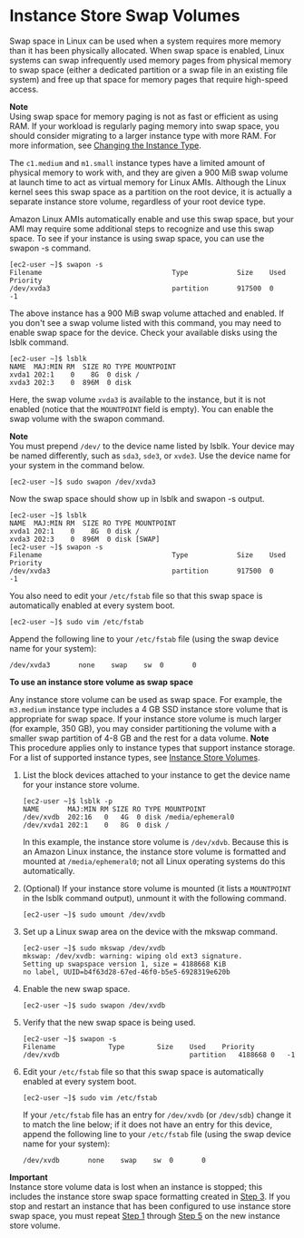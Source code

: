 # Instance Store Swap Volumes<a name="instance-store-swap-volumes"></a>

Swap space in Linux can be used when a system requires more memory than it has been physically allocated\. When swap space is enabled, Linux systems can swap infrequently used memory pages from physical memory to swap space \(either a dedicated partition or a swap file in an existing file system\) and free up that space for memory pages that require high\-speed access\.

**Note**  
Using swap space for memory paging is not as fast or efficient as using RAM\. If your workload is regularly paging memory into swap space, you should consider migrating to a larger instance type with more RAM\. For more information, see [Changing the Instance Type](ec2-instance-resize.md)\.

The `c1.medium` and `m1.small` instance types have a limited amount of physical memory to work with, and they are given a 900 MiB swap volume at launch time to act as virtual memory for Linux AMIs\. Although the Linux kernel sees this swap space as a partition on the root device, it is actually a separate instance store volume, regardless of your root device type\.

Amazon Linux AMIs automatically enable and use this swap space, but your AMI may require some additional steps to recognize and use this swap space\. To see if your instance is using swap space, you can use the swapon \-s command\.

```
[ec2-user ~]$ swapon -s
Filename                                Type            Size    Used    Priority
/dev/xvda3                              partition       917500  0       -1
```

The above instance has a 900 MiB swap volume attached and enabled\. If you don't see a swap volume listed with this command, you may need to enable swap space for the device\. Check your available disks using the lsblk command\.

```
[ec2-user ~]$ lsblk
NAME  MAJ:MIN RM  SIZE RO TYPE MOUNTPOINT
xvda1 202:1    0    8G  0 disk /
xvda3 202:3    0  896M  0 disk
```

Here, the swap volume `xvda3` is available to the instance, but it is not enabled \(notice that the `MOUNTPOINT` field is empty\)\. You can enable the swap volume with the swapon command\.

**Note**  
You must prepend `/dev/` to the device name listed by lsblk\. Your device may be named differently, such as `sda3`, `sde3`, or `xvde3`\. Use the device name for your system in the command below\.

```
[ec2-user ~]$ sudo swapon /dev/xvda3
```

Now the swap space should show up in lsblk and swapon \-s output\.

```
[ec2-user ~]$ lsblk
NAME  MAJ:MIN RM  SIZE RO TYPE MOUNTPOINT
xvda1 202:1    0    8G  0 disk /
xvda3 202:3    0  896M  0 disk [SWAP]
[ec2-user ~]$ swapon -s
Filename                                Type            Size    Used    Priority
/dev/xvda3                              partition       917500  0       -1
```

You also need to edit your `/etc/fstab` file so that this swap space is automatically enabled at every system boot\.

```
[ec2-user ~]$ sudo vim /etc/fstab
```

Append the following line to your `/etc/fstab` file \(using the swap device name for your system\):

```
/dev/xvda3       none    swap    sw  0       0
```

**To use an instance store volume as swap space**

Any instance store volume can be used as swap space\. For example, the `m3.medium` instance type includes a 4 GB SSD instance store volume that is appropriate for swap space\. If your instance store volume is much larger \(for example, 350 GB\), you may consider partitioning the volume with a smaller swap partition of 4\-8 GB and the rest for a data volume\.
**Note**  
This procedure applies only to instance types that support instance storage\. For a list of supported instance types, see [Instance Store Volumes](InstanceStorage.md#instance-store-volumes)\.

1. <a name="step_swap_start"></a>List the block devices attached to your instance to get the device name for your instance store volume\.

   ```
   [ec2-user ~]$ lsblk -p
   NAME       MAJ:MIN RM SIZE RO TYPE MOUNTPOINT
   /dev/xvdb  202:16   0   4G  0 disk /media/ephemeral0
   /dev/xvda1 202:1    0   8G  0 disk /
   ```

   In this example, the instance store volume is `/dev/xdvb`\. Because this is an Amazon Linux instance, the instance store volume is formatted and mounted at `/media/ephemeral0`; not all Linux operating systems do this automatically\.

1. \(Optional\) If your instance store volume is mounted \(it lists a `MOUNTPOINT` in the lsblk command output\), unmount it with the following command\.

   ```
   [ec2-user ~]$ sudo umount /dev/xvdb
   ```

1. <a name="step_mkswap"></a>Set up a Linux swap area on the device with the mkswap command\.

   ```
   [ec2-user ~]$ sudo mkswap /dev/xvdb
   mkswap: /dev/xvdb: warning: wiping old ext3 signature.
   Setting up swapspace version 1, size = 4188668 KiB
   no label, UUID=b4f63d28-67ed-46f0-b5e5-6928319e620b
   ```

1. Enable the new swap space\.

   ```
   [ec2-user ~]$ sudo swapon /dev/xvdb
   ```

1. <a name="step_swap_enable"></a>Verify that the new swap space is being used\.

   ```
   [ec2-user ~]$ swapon -s
   Filename				Type		Size	Used	Priority
   /dev/xvdb                              	partition	4188668	0	-1
   ```

1. Edit your `/etc/fstab` file so that this swap space is automatically enabled at every system boot\.

   ```
   [ec2-user ~]$ sudo vim /etc/fstab
   ```

   If your `/etc/fstab` file has an entry for `/dev/xvdb` \(or `/dev/sdb`\) change it to match the line below; if it does not have an entry for this device, append the following line to your `/etc/fstab` file \(using the swap device name for your system\):

   ```
   /dev/xvdb       none    swap    sw  0       0
   ```
**Important**  
Instance store volume data is lost when an instance is stopped; this includes the instance store swap space formatting created in [Step 3](#step_mkswap)\. If you stop and restart an instance that has been configured to use instance store swap space, you must repeat [Step 1](#step_swap_start) through [Step 5](#step_swap_enable) on the new instance store volume\.